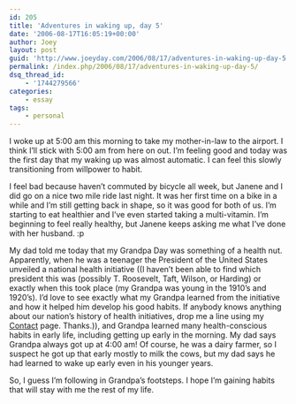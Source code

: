 ```yaml
---
id: 205
title: 'Adventures in waking up, day 5'
date: '2006-08-17T16:05:19+00:00'
author: Joey
layout: post
guid: 'http://www.joeyday.com/2006/08/17/adventures-in-waking-up-day-5'
permalink: /index.php/2006/08/17/adventures-in-waking-up-day-5/
dsq_thread_id:
    - '1744279566'
categories:
    - essay
tags:
    - personal
---
```


I woke up at 5:00 am this morning to take my mother-in-law to the airport. I think I’ll stick with 5:00 am from here on out. I’m feeling good and today was the first day that my waking up was almost automatic. I can feel this slowly transitioning from willpower to habit.

I feel bad because haven’t commuted by bicycle all week, but Janene and I did go on a nice two mile ride last night. It was her first time on a bike in a while and I’m still getting back in shape, so it was good for both of us. I’m starting to eat healthier and I’ve even started taking a multi-vitamin. I’m beginning to feel really healthy, but Janene keeps asking me what I’ve done with her husband. :p

My dad told me today that my Grandpa Day was something of a health nut. Apparently, when he was a teenager the President of the United States unveiled a national health initiative ((I haven’t been able to find which president this was (possibly T. Roosevelt, Taft, Wilson, or Harding) or exactly when this took place (my Grandpa was young in the 1910’s and 1920’s). I’d love to see exactly what my Grandpa learned from the initiative and how it helped him develop his good habits. If anybody knows anything about our nation’s history of health initiatives, drop me a line using my [Contact](/contact) page. Thanks.)), and Grandpa learned many health-conscious habits in early life, including getting up early in the morning. My dad says Grandpa always got up at 4:00 am! Of course, he was a dairy farmer, so I suspect he got up that early mostly to milk the cows, but my dad says he had learned to wake up early even in his younger years.

So, I guess I’m following in Grandpa’s footsteps. I hope I’m gaining habits that will stay with me the rest of my life.
